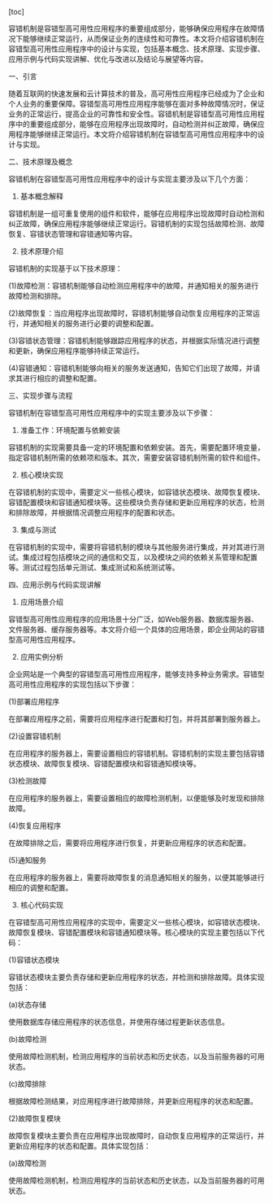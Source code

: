 
[toc]                    
                
                
容错机制是容错型高可用性应用程序的重要组成部分，能够确保应用程序在故障情况下能够继续正常运行，从而保证业务的连续性和可靠性。本文将介绍容错机制在容错型高可用性应用程序中的设计与实现，包括基本概念、技术原理、实现步骤、应用示例与代码实现讲解、优化与改进以及结论与展望等内容。

一、引言

随着互联网的快速发展和云计算技术的普及，高可用性应用程序已经成为了企业和个人业务的重要保障。容错型高可用性应用程序能够在面对多种故障情况时，保证业务的正常运行，提高企业的可靠性和安全性。容错机制是容错型高可用性应用程序中的重要组成部分，能够在应用程序出现故障时，自动检测并纠正故障，确保应用程序能够继续正常运行。本文将介绍容错机制在容错型高可用性应用程序中的设计与实现。

二、技术原理及概念

容错机制在容错型高可用性应用程序中的设计与实现主要涉及以下几个方面：

1. 基本概念解释

容错机制是一组可重复使用的组件和软件，能够在应用程序出现故障时自动检测和纠正故障，确保应用程序能够继续正常运行。容错机制的实现包括故障检测、故障恢复、容错状态管理和容错通知等内容。

2. 技术原理介绍

容错机制的实现基于以下技术原理：

(1)故障检测：容错机制能够自动检测应用程序中的故障，并通知相关的服务进行故障检测和排除。

(2)故障恢复：当应用程序出现故障时，容错机制能够自动恢复应用程序的正常运行，并通知相关的服务进行必要的调整和配置。

(3)容错状态管理：容错机制能够跟踪应用程序的状态，并根据实际情况进行调整和更新，确保应用程序能够持续正常运行。

(4)容错通知：容错机制能够向相关的服务发送通知，告知它们出现了故障，并请求其进行相应的调整和配置。

三、实现步骤与流程

容错机制在容错型高可用性应用程序中的实现主要涉及以下步骤：

1. 准备工作：环境配置与依赖安装

容错机制的实现需要具备一定的环境配置和依赖安装。首先，需要配置环境变量，指定容错机制所需的依赖项和版本。其次，需要安装容错机制所需的软件和组件。

2. 核心模块实现

在容错机制的实现中，需要定义一些核心模块，如容错状态模块、故障恢复模块、容错配置模块和容错通知模块等。这些模块负责存储和更新应用程序的状态，检测和排除故障，并根据情况调整应用程序的配置和状态。

3. 集成与测试

在容错机制的实现中，需要将容错机制的模块与其他服务进行集成，并对其进行测试。集成过程包括模块之间的通信和交互，以及模块之间的依赖关系管理和配置等。测试过程包括单元测试、集成测试和系统测试等。

四、应用示例与代码实现讲解

1. 应用场景介绍

容错型高可用性应用程序的应用场景十分广泛，如Web服务器、数据库服务器、文件服务器、缓存服务器等。本文将介绍一个具体的应用场景，即企业网站的容错型高可用性应用程序。

2. 应用实例分析

企业网站是一个典型的容错型高可用性应用程序，能够支持多种业务需求。容错型高可用性应用程序的实现包括以下步骤：

(1)部署应用程序

在部署应用程序之前，需要将应用程序进行配置和打包，并将其部署到服务器上。

(2)设置容错机制

在应用程序的服务器上，需要设置相应的容错机制。容错机制的实现主要包括容错状态模块、故障恢复模块、容错配置模块和容错通知模块等。

(3)检测故障

在应用程序的服务器上，需要设置相应的故障检测机制，以便能够及时发现和排除故障。

(4)恢复应用程序

在故障排除之后，需要将应用程序进行恢复，并更新应用程序的状态和配置。

(5)通知服务

在应用程序的服务器上，需要将故障恢复的消息通知相关的服务，以便其能够进行相应的调整和配置。

3. 核心代码实现

在容错型高可用性应用程序的实现中，需要定义一些核心模块，如容错状态模块、故障恢复模块、容错配置模块和容错通知模块等。核心模块的实现主要包括以下代码：

(1)容错状态模块

容错状态模块主要负责存储和更新应用程序的状态，并检测和排除故障。具体实现包括：

(a)状态存储

使用数据库存储应用程序的状态信息，并使用存储过程更新状态信息。

(b)故障检测

使用故障检测机制，检测应用程序的当前状态和历史状态，以及当前服务器的可用状态。

(c)故障排除

根据故障检测结果，对应用程序进行故障排除，并更新应用程序的状态和配置。

(2)故障恢复模块

故障恢复模块主要负责在应用程序出现故障时，自动恢复应用程序的正常运行，并更新应用程序的状态和配置。具体实现包括：

(a)故障检测

使用故障检测机制，检测应用程序的当前状态和历史状态，以及当前服务器的可用状态。

